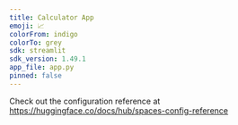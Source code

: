 ```yaml
---
title: Calculator App
emoji: 📈
colorFrom: indigo
colorTo: grey
sdk: streamlit
sdk_version: 1.49.1
app_file: app.py
pinned: false
---
```


Check out the configuration reference at https://huggingface.co/docs/hub/spaces-config-reference
